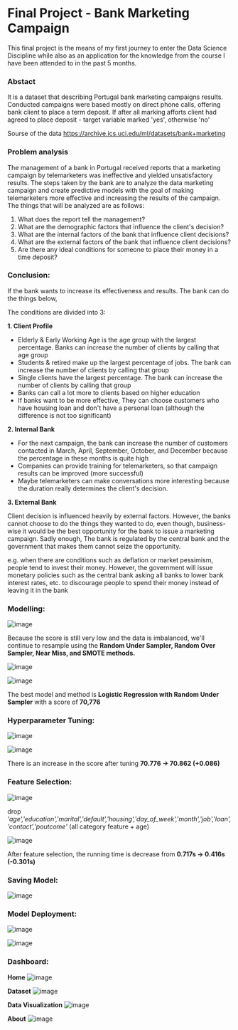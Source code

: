 # Final Project - Bank Marketing Campaign

This final project is the means of my first journey to enter the Data Science Discipline while also as an application for the knowledge from the course I have been attended to in the past 5 months.

### Abstact

It is a dataset that describing Portugal bank marketing campaigns results.
Conducted campaigns were based mostly on direct phone calls, offering bank client to place a term deposit.
If after all marking afforts client had agreed to place deposit - target variable marked 'yes', otherwise 'no'

Sourse of the data
https://archive.ics.uci.edu/ml/datasets/bank+marketing

### Problem analysis

The management of a bank in Portugal received reports that a marketing campaign by telemarketers was ineffective and yielded unsatisfactory results. The steps taken by the bank are to analyze the data marketing campaign and create predictive models with the goal of making telemarketers more effective and increasing the results of the campaign. The things that will be analyzed are as follows:

1. What does the report tell the management?
2. What are the demographic factors that influence the client's decision?
3. What are the internal factors of the bank that influence client decisions?
4. What are the external factors of the bank that influence client decisions?
5. Are there any ideal conditions for someone to place their money in a time deposit?

### Conclusion:

If the bank wants to increase its effectiveness and results. The bank can do the things below,

The conditions are divided into 3:

**1. Client Profile**

- Elderly & Early Working Age is the age group with the largest percentage. Banks can increase the number of clients by calling that age group
- Students & retired make up the largest percentage of jobs. The bank can increase the number of clients by calling that group
- Single clients have the largest percentage. The bank can increase the number of clients by calling that group
- Banks can call a lot more to clients based on higher education
- If banks want to be more effective, They can choose customers who have housing loan and don't have a personal loan (although the difference is not too significant)

**2. Internal Bank**

- For the next campaign, the bank can increase the number of customers contacted in March, April, September, October, and December because the percentage in these months is quite high
- Companies can provide training for telemarketers, so that campaign results can be improved (more successful)
- Maybe telemarketers can make conversations more interesting because the duration really determines the client's decision.

**3. External Bank**

Client decision is influenced heavily by external factors. However, the banks cannot choose to do the things they wanted to do, even though, business-wise it would be the best opportunity for the bank to issue a marketing campaign. Sadly enough, The bank is regulated by the central bank and the government that makes them cannot seize the opportunity.

e.g. when there are conditions such as deflation or market pessimism, people tend to invest their money. However, the government will issue monetary policies such as the central bank asking all banks to lower bank interest rates, etc. to discourage people to spend their money instead of leaving it in the bank

### Modelling:

![image](https://user-images.githubusercontent.com/75253940/114907911-c467c880-9e45-11eb-8e29-6beb11518fb5.png)

Because the score is still very low and the data is imbalanced, we'll continue to resample using the **Random Under Sampler, Random Over Sampler, Near Miss, and SMOTE methods.**

![image](https://user-images.githubusercontent.com/75253940/114907968-d2b5e480-9e45-11eb-830c-0e721ee01413.png)

![image](https://user-images.githubusercontent.com/75253940/114908007-de091000-9e45-11eb-9174-44a8ba9888cd.png)

The best model and method is **Logistic Regression with Random Under Sampler** with a score of **70,776**

### Hyperparameter Tuning:

![image](https://user-images.githubusercontent.com/75253940/114908112-fa0cb180-9e45-11eb-9e2f-e8960570516e.png)

![image](https://user-images.githubusercontent.com/75253940/114908158-042eb000-9e46-11eb-9e5e-3586711f0304.png)

There is an increase in the score after tuning **70.776 -> 70.862 (+0.086)**

### Feature Selection:

![image](https://user-images.githubusercontent.com/75253940/114908398-42c46a80-9e46-11eb-9870-e5857d3f1e85.png)

drop *'age','education','marital','default','housing','day_of_week','month','job','loan','contact','poutcome'* (all category feature + age)

![image](https://user-images.githubusercontent.com/75253940/114908584-6f788200-9e46-11eb-9305-e9a84a61c125.png)

After feature selection, the running time is decrease from **0.717s -> 0.416s (-0.301s)**


### Saving Model:

![image](https://user-images.githubusercontent.com/75253940/114908691-87500600-9e46-11eb-9632-bbeb92013bc3.png)

### Model Deployment:

![image](https://user-images.githubusercontent.com/75253940/114912612-68537300-9e4a-11eb-960e-6ef2b39ee4b9.png)

![image](https://user-images.githubusercontent.com/75253940/114912575-5bcf1a80-9e4a-11eb-8d3a-c4f4f6b4849a.png)

### Dashboard:

**Home**
![image](https://user-images.githubusercontent.com/75253940/114912867-b6687680-9e4a-11eb-8732-c6f82a15e227.png)

**Dataset**
![image](https://user-images.githubusercontent.com/75253940/114912994-dac45300-9e4a-11eb-9911-81c77311eb6a.png)

**Data Visualization**
![image](https://user-images.githubusercontent.com/75253940/114913093-fd566c00-9e4a-11eb-8035-1509d104a1e9.png)

**About**
![image](https://user-images.githubusercontent.com/75253940/114913161-12cb9600-9e4b-11eb-98c8-0a54e4a59aa9.png)

